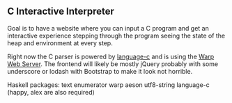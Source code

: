 ## C Interactive Interpreter

Goal is to have a website where you can input a C program and get an interactive experience stepping through the program seeing the state of the heap and environment at every step.

Right now the C parser is powered by [language-c](http://hackage.haskell.org/package/language-c) and is using the [Warp Web Server](http://hackage.haskell.org/package/warp). The frontend will likely be mostly jQuery probably with some underscore or lodash with Bootstrap to make it look not horrible.

Haskell packages:
text
enumerator
warp
aeson
utf8-string
language-c (happy, alex are also required)
